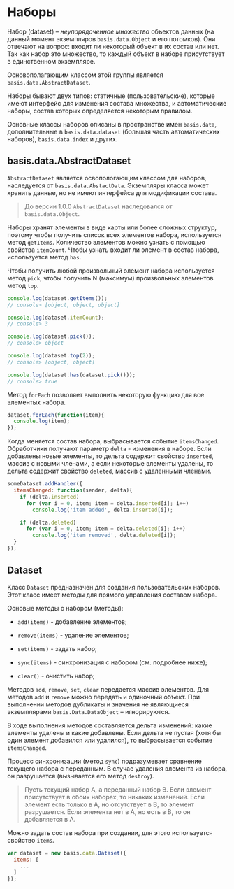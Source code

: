 # Наборы

Набор (dataset) – *неупорядоченное множество* объектов данных (на данный момент экземпляров `basis.data.Object` и его потомков). Они отвечают на вопрос: входит ли некоторый объект в их состав или нет. Так как набор это множество, то каждый объект в наборе присутствует в единственном экземпляре.

Основополагающим классом этой группы является `basis.data.AbstractDataset`.

Наборы бывают двух типов: статичные (пользовательские), которые имеют интерфейс для изменения состава множества, и автоматические наборы, состав которых определяется некоторым правилом.

Основные классы наборов описаны в пространстве имен `basis.data`, дополнительные в `basis.data.dataset` (большая часть автоматических наборов), `basis.data.index` и других.

## basis.data.AbstractDataset

`AbstractDataset` является освопологающим классом для наборов, наследуется от `basis.data.AbstactData`. Экземпляры класса может хранить данные, но не имеют интерфейса для модификации состава.

> До версии 1.0.0 `AbstractDataset` наследовался от `basis.data.Object`.

Наборы хранят элементы в виде карты или более сложных структур, поэтому чтобы получить список всех элементов набора, используется метод `getItems`. Количество элементов можно узнать с помощью свойства `itemCount`. Чтобы узнать входит ли элемент в состав набора, используется метод `has`.

Чтобы получить любой произвольный элемент набора используется метод `pick`, чтобы получить N (максимум) произвольных элементов метод `top`.

```js
console.log(dataset.getItems());
// console> [object, object, object]

console.log(dataset.itemCount);
// console> 3

console.log(dataset.pick());
// console> object

console.log(dataset.top(2));
// console> [object, object]

console.log(dataset.has(dataset.pick()));
// console> true
```

Метод `forEach` позволяет выполнить некоторую функцию для все элементых набора.

```js
dataset.forEach(function(item){
  console.log(item);
});
```

Когда меняется состав набора, выбрасывается событие `itemsChanged`. Обработчики получают параметр `delta` - изменения в наборе. Если добавлены новые элементы, то дельта содержит свойство `inserted`, массив с новыми членами, а если некоторые элементы удалены, то дельта содержит свойство `deleted`, массив с удаленными членами.

```js
someDataset.addHandler({
  itemsChanged: function(sender, delta){
    if (delta.inserted)
      for (var i = 0, item; item = delta.inserted[i]; i++)
        console.log('item added', delta.inserted[i]);

    if (delta.deleted)
      for (var i = 0, item; item = delta.deleted[i]; i++)
        console.log('item removed', delta.deleted[i]);
  }
});
```

## Dataset

Класс `Dataset` предназначен для создания пользовательских наборов. Этот класс имеет методы для прямого управления составом набора.

Основые методы с набором (методы):

  * `add(items)` - добавление элементов; 

  * `remove(items)` - удаление элементов;

  * `set(items)` - задать набор;

  * `sync(items)` - синхронизация с набором (см. подробнее ниже);

  * `clear()` - очистить набор;

Методов `add`, `remove`, `set`, `clear` передается массив элементов. Для методов `add` и `remove` можно передать и одиночный объект. При выполнении методов дубликаты и значения не являющиеся экземплярами `basis.Data.DataObject` – игнорируются.

В ходе выполнения методов составляется дельта изменений: какие элементы удалены и какие добавлены. Если дельта не пустая (хотя бы один элемент добавился или удалился), то выбрасывается событие `itemsChanged`.

Процесс синхронизации (метод `sync`) подразумевает сравнение текущего набора с переданным. В случае удаления элемента из набора, он разрушается (вызывается его метод `destroy`).

> Пусть текущий набор A, а переданный набор B. Если элемент присутствует в обоих наборах, то никаких изменений. Если элемент есть только в A, но отсутствует в B, то элемент разрушается. Если элемента нет в A, но есть в B, то он добавляется в A.

Можно задать состав набора при создании, для этого используется свойство `items`.

```js
var dataset = new basis.data.Dataset({
  items: [
    ...
  ]
});
```
